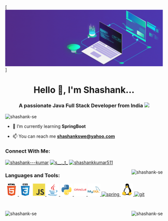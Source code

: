 [![MasterHead](https://raw.githubusercontent.com/KShukhrat/KShukhrat/main/assets/header_gif.gif)]
<h1 align="center">Hello 👋, I'm Shashank...</h1>
<h3 align="center" >A passionate Java Full Stack Developer from India <img src="https://flagsweb.com/Flag_Emoji/India_Flag_Emoji.png" width="15px"> </h3>

<p align="left"> <img src="https://komarev.com/ghpvc/?username=shashank-se&label=Profile%20views&color=0e75b6&style=flat" alt="shashank-se" /> </p>

- 🌱 I’m currently learning **SpringBoot**

- 📫 You can reach me **shashankswe@yahoo.com**
<h3 align="left">Connect With Me:</h3>
<p align="left">
<a href="https://linkedin.com/in/shashank---kumar" target="blank"><img align="center" src="https://raw.githubusercontent.com/rahuldkjain/github-profile-readme-generator/master/src/images/icons/Social/linked-in-alt.svg" alt="shashank---kumar" height="30" width="40" /></a>
<a href="https://instagram.com/s__._t_" target="blank"><img align="center" src="https://raw.githubusercontent.com/rahuldkjain/github-profile-readme-generator/master/src/images/icons/Social/instagram.svg" alt="s__._t_" height="30" width="40" /></a>
<a href="https://www.hackerrank.com/shashankkumar511" target="blank"><img align="center" src="https://raw.githubusercontent.com/rahuldkjain/github-profile-readme-generator/master/src/images/icons/Social/hackerrank.svg" alt="shashankkumar511" height="30" width="40" /></a>
</p>
<p><img align="right" src="https://github-readme-stats.vercel.app/api/top-langs?username=shashank-se&show_icons=true&locale=en&layout=compact" alt="shashank-se" /></p>
<h3 align="left">Languages and Tools:</h3>

<p align="left"> <a href="https://www.w3schools.com/css/" target="_blank" rel="noreferrer"> <img src="https://raw.githubusercontent.com/devicons/devicon/master/icons/html5/html5-original-wordmark.svg" alt="html5" width="40" height="40"/> </a> <img src="https://raw.githubusercontent.com/devicons/devicon/master/icons/css3/css3-original-wordmark.svg" alt="css3" width="40" height="40"/> </a> <a href="https://www.w3.org/html/" target="_blank" rel="noreferrer">  <a href="https://developer.mozilla.org/en-US/docs/Web/JavaScript" target="_blank" rel="noreferrer"> <img src="https://raw.githubusercontent.com/devicons/devicon/master/icons/javascript/javascript-original.svg" alt="javascript" width="40" height="40"/> </a> <a href="https://www.java.com" target="_blank" rel="noreferrer"> <img src="https://raw.githubusercontent.com/devicons/devicon/master/icons/java/java-original.svg" alt="java" width="40" height="40"/> </a> <a href="https://www.python.org" target="_blank" rel="noreferrer"> <img src="https://raw.githubusercontent.com/devicons/devicon/master/icons/python/python-original.svg" alt="python" width="40" height="40"/> </a> <a href="https://www.oracle.com/" target="_blank" rel="noreferrer"> <img src="https://raw.githubusercontent.com/devicons/devicon/master/icons/oracle/oracle-original.svg" alt="oracle" width="40" height="40"/> </a> <a href="https://www.mysql.com/" target="_blank" rel="noreferrer"> <img src="https://raw.githubusercontent.com/devicons/devicon/master/icons/mysql/mysql-original-wordmark.svg" alt="mysql" width="40" height="40"/> </a> <a href="https://spring.io/" target="_blank" rel="noreferrer"> <img src="https://www.vectorlogo.zone/logos/springio/springio-icon.svg" alt="spring" width="40" height="40"/> </a> <a href="https://www.linux.org/" target="_blank" rel="noreferrer"> <img src="https://raw.githubusercontent.com/devicons/devicon/master/icons/linux/linux-original.svg" alt="linux" width="40" height="40"/> </a> <a href="https://git-scm.com/" target="_blank" rel="noreferrer"> <img src="https://www.vectorlogo.zone/logos/git-scm/git-scm-icon.svg" alt="git" width="40" height="40"/> </a> </p> 


<br /><p><img align="left" src="https://github-readme-streak-stats.herokuapp.com/?user=shashank-se&" alt="shashank-se" /></p> 
<p><img align="right" src="https://github-readme-stats.vercel.app/api?username=shashank-se&show_icons=true&locale=en" alt="shashank-se" /></p>
